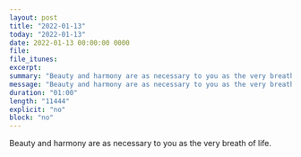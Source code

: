 ```yaml
---
layout: post
title: "2022-01-13"
today: "2022-01-13"
date: 2022-01-13 00:00:00 0000
file:
file_itunes:
excerpt:
summary: "Beauty and harmony are as necessary to you as the very breath of life."
message: "Beauty and harmony are as necessary to you as the very breath of life."
duration: "01:00"
length: "11444"
explicit: "no"
block: "no"
---
```

Beauty and harmony are as necessary to you as the very breath of life.


